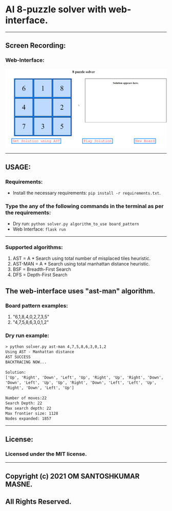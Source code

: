 # AI 8-puzzle solver with web-interface.

---

## Screen Recording:

### Web-Interface:
![Web-Interface](./Screen_Recordings/demo.gif?raw=true)

---

## USAGE:

### Requirements:
* Install the necessary requirements: `pip install -r requirements.txt`.

### Type the any of the following commands in the terminal as per the requirements:
* Dry run: `python solver.py algorithm_to_use board_pattern`
* Web Interface: `flask run`

---

### Supported algorithms:

1. AST = A * Search using total number of misplaced tiles heuristic.
2. AST-MAN = A * Search using total manhattan distance heuristic.
3. BSF = Breadth-First Search
4. DFS = Depth-First Search

## The web-interface uses "ast-man" algorithm.

### Board pattern examples:
1. "6,1,8,4,0,2,7,3,5"
2. "4,7,5,8,6,3,0,1,2"

### Dry run example:
```console
> python solver.py ast-man 4,7,5,8,6,3,0,1,2
Using AST - Manhattan distance
AST SUCCESS
BACKTRACING NOW...

Solution:
['Up', 'Right', 'Down', 'Left', 'Up', 'Right', 'Up', 'Right', 'Down', 'Down', 'Left', 'Up', 'Up', 'Right', 'Down', 'Left', 'Left', 'Up', 'Right', 'Down', 'Left', 'Up']

Number of moves:22
Search Depth: 22
Max search depth: 22
Max frontier size: 1128
Nodes expanded: 1857
```

---

## License:
### Licensed under the MIT license.

---

## Copyright (c) 2021 OM SANTOSHKUMAR MASNE.
## All Rights Reserved.
